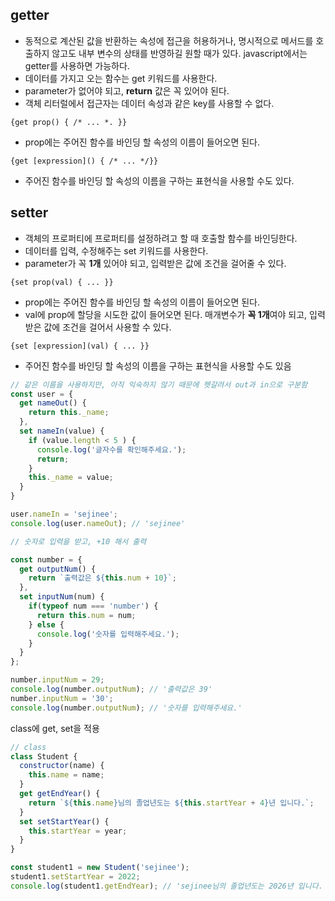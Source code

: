 ## getter
- 동적으로 계산된 값을 반환하는 속성에 접근을 허용하거나, 명시적으로 메서드를 호출하지 않고도 내부 변수의 상태를 반영하길 원할 때가 있다. javascript에서는 getter를 사용하면 가능하다.
- 데이터를 가지고 오는 함수는 get 키워드를 사용한다.
- parameter가 없어야 되고, **return** 값은 꼭 있어야 된다.
- 객체 리터럴에서 접근자는 데이터 속성과 같은 key를 사용할 수 없다.

`{get prop() { /* ... *. }}`
- prop에는 주어진 함수를 바인딩 할 속성의 이름이 들어오면 된다.

`{get [expression]() { /* ... */}}`
- 주어진 함수를 바인딩 할 속성의 이름을 구하는 표현식을 사용할 수도 있다.

## setter
- 객체의 프로퍼티에 프로퍼티를 설정하려고 할 때 호출할 함수를 바인딩한다.
- 데이터를 입력, 수정해주는 set 키워드를 사용한다.
- parameter가 꼭 **1개** 있어야 되고, 입력받은 값에 조건을 걸어줄 수 있다.

`{set prop(val) { ... }}`
- prop에는 주어진 함수를 바인딩 할 속성의 이름이 들어오면 된다.
- val에 prop에 할당을 시도한 값이 들어오면 된다. 매개변수가 **꼭 1개**여야 되고, 입력받은 값에 조건을 걸어서 사용할 수 있다.

`{set [expression](val) { ... }}`
- 주어진 함수를 바인딩 할 속성의 이름을 구하는 표현식을 사용할 수도 있음

```javascript
// 같은 이름을 사용하지만, 아직 익숙하지 않기 때문에 헷갈려서 out과 in으로 구분함
const user = {
  get nameOut() {
    return this._name;
  },
  set nameIn(value) {
    if (value.length < 5 ) {
      console.log('글자수를 확인해주세요.');
      return;
    }
    this._name = value;
  }
}

user.nameIn = 'sejinee';
console.log(user.nameOut); // 'sejinee'
```

```javascript
// 숫자로 입력을 받고, +10 해서 출력

const number = {
  get outputNum() {
    return `출력값은 ${this.num + 10}`;
  },
  set inputNum(num) {
    if(typeof num === 'number') {
      return this.num = num;
    } else {
      console.log('숫자를 입력해주세요.');
    }
  }
};

number.inputNum = 29;
console.log(number.outputNum); // '출력값은 39'
number.inputNum = '30';
console.log(number.outputNum); // '숫자를 입력해주세요.'
```

class에 get, set을 적용
```javascript
// class
class Student {
  constructor(name) {
    this.name = name;
  }
  get getEndYear() {
    return `${this.name}님의 졸업년도는 ${this.startYear + 4}년 입니다.`;
  }
  set setStartYear() {
    this.startYear = year;
  }
}

const student1 = new Student('sejinee');
student1.setStartYear = 2022;
console.log(student1.getEndYear); // 'sejinee님의 졸업년도는 2026년 입니다.
```